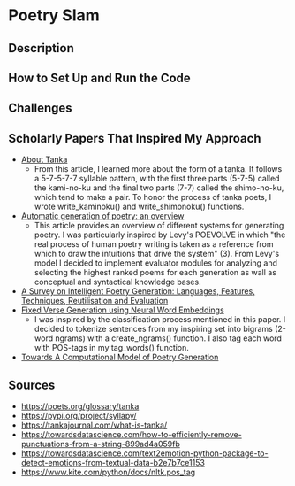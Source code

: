 # Poetry Slam

## Description

## How to Set Up and Run the Code

## Challenges

## Scholarly Papers That Inspired My Approach
* [About Tanka](https://www.tandfonline.com/doi/full/10.1080/19342039.2016.1120610)
	* From this article, I learned more about the form of a tanka. It follows a 5-7-5-7-7 syllable pattern, with the first three parts (5-7-5) called the kami-no-ku and the final two parts (7-7) called the shimo-no-ku, which tend to make a pair. To honor the process of tanka poets, I wrote write_kaminoku() and write_shimonoku() functions.
* [Automatic generation of poetry: an overview](https://www.researchgate.net/profile/Hugo-Goncalo-Oliveira/publication/228610670_Automatic_generation_of_poetry_an_overview/links/00b7d517eea41271af000000/Automatic-generation-of-poetry-an-overview.pdf)
	* This article provides an overview of different systems for generating poetry. I was particularly inspired by Levy's POEVOLVE in which "the real process of human poetry writing is taken as a reference from which to draw the intuitions that drive the system" (3). From Levy's model I decided to implement evaluator modules for analyzing and selecting the highest ranked poems for each generation as wall as conceptual and syntactical knowledge bases. 
* [A Survey on Intelligent Poetry Generation: Languages, Features, Techniques, Reutilisation and Evaluation](https://www.aclweb.org/anthology/W17-3502/)
* [Fixed Verse Generation using Neural Word Embeddings](https://core.ac.uk/download/pdf/79584968.pdf)
	* I was inspired by the classification process mentioned in this paper. I decided to tokenize sentences from my inspiring set into bigrams (2-word ngrams) with a create_ngrams() function. I also tag each word with POS-tags in my tag_words() function.
* [Towards A Computational Model of Poetry Generation](https://era.ed.ac.uk/bitstream/handle/1842/3460/0015.pdf?sequence=1&isAllowed=y)

## Sources
* https://poets.org/glossary/tanka
* https://pypi.org/project/syllapy/
* https://tankajournal.com/what-is-tanka/
* https://towardsdatascience.com/how-to-efficiently-remove-punctuations-from-a-string-899ad4a059fb
* https://towardsdatascience.com/text2emotion-python-package-to-detect-emotions-from-textual-data-b2e7b7ce1153
* https://www.kite.com/python/docs/nltk.pos_tag